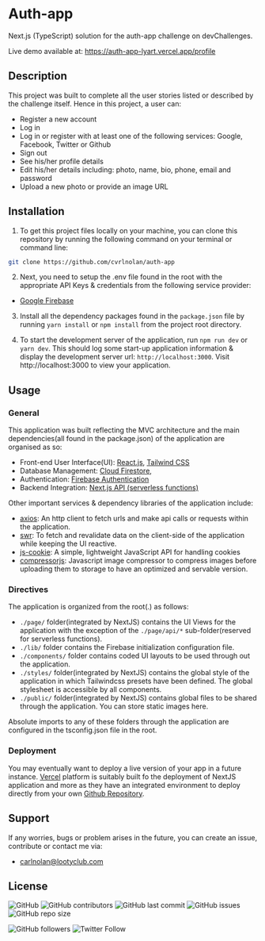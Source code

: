 # Auth-app

Next.js (TypeScript) solution for the auth-app challenge on devChallenges.

Live demo available at: https://auth-app-lyart.vercel.app/profile

## Description

This project was built to complete all the user stories listed or described by the challenge itself. Hence in this project, a user can:

- Register a new account
- Log in
- Log in or register with at least one of the following services: Google, Facebook, Twitter or Github
- Sign out
- See his/her profile details
- Edit his/her details including: photo, name, bio, phone, email and password
- Upload a new photo or provide an image URL

## Installation

1. To get this project files locally on your machine, you can clone this repository by running the following command on your terminal or command line:

```bash
git clone https://github.com/cvrlnolan/auth-app
```

2. Next, you need to setup the .env file found in the root with the appropriate API Keys & credentials from the following service provider:

- [Google Firebase]()

3. Install all the dependency packages found in the `package.json` file by running `yarn install` or `npm install` from the project root directory.

4. To start the development server of the application, run `npm run dev` or `yarn dev`. This should log some start-up application information & display the development server url: `http://localhost:3000`. Visit http://localhost:3000 to view your application.

## Usage

### General

This application was built reflecting the MVC architecture and the main dependencies(all found in the package.json) of the application are organised as so:

- Front-end User Interface(UI): [React.js](https://reactjs.org/), [Tailwind CSS](https://tailwindcss.com/)
- Database Management: [Cloud Firestore](https://firebase.google.com/products/firestore),
- Authentication: [Firebase Authentication](https://firebase.google.com/products/auth)
- Backend Integration: [Next.js API (serverless functions)](https://nextjs.org/docs/api-routes/introduction)

Other important services & dependency libraries of the application include:

- [axios](https://www.npmjs.com/package/axios): An http client to fetch urls and make api calls or requests within the application.
- [swr](https://swr.vercel.app/): To fetch and revalidate data on the client-side of the application while keeping the UI reactive.
- [js-cookie](https://www.npmjs.com/package/js-cookie): A simple, lightweight JavaScript API for handling cookies
- [compressorjs](compressorjs): Javascript image compressor to compress images before uploading them to storage to have an optimized and servable version.

### Directives

The application is organized from the root(.) as follows:

- `./page/` folder(integrated by NextJS) contains the UI Views for the application with the exception of the `./page/api/*` sub-folder(reserved for serverless functions).
- `./lib/` folder contains the Firebase initialization configuration file.
- `./components/` folder contains coded UI layouts to be used through out the application.
- `./styles/` folder(integrated by NextJS) contains the global style of the application in which Tailwindcss presets have been defined. The global stylesheet is accessible by all components.
- `./public/` folder(integrated by NextJS) contains global files to be shared through the application. You can store static images here.

Absolute imports to any of these folders through the application are configured in the tsconfig.json file in the root.

### Deployment

You may eventually want to deploy a live version of your app in a future instance. [Vercel](https://vercel.com/) platform is suitably built fo the deployment of NextJS application and more as they have an integrated environment to deploy directly from your own [Github Repository](https://github.com/new).

## Support

If any worries, bugs or problem arises in the future, you can create an issue, contribute or contact me via:

- carlnolan@lootyclub.com

## License

![GitHub](https://img.shields.io/github/license/cvrlnolan/auth-app) ![GitHub contributors](https://img.shields.io/github/contributors/cvrlnolan/auth-app) ![GitHub last commit](https://img.shields.io/github/last-commit/cvrlnolan/auth-app) ![GitHub issues](https://img.shields.io/github/issues/cvrlnolan/auth-app) ![GitHub repo size](https://img.shields.io/github/repo-size/cvrlnolan/auth-app)

![GitHub followers](https://img.shields.io/github/followers/cvrlnolan?style=social) ![Twitter Follow](https://img.shields.io/twitter/follow/realcarlnolan?style=social)

